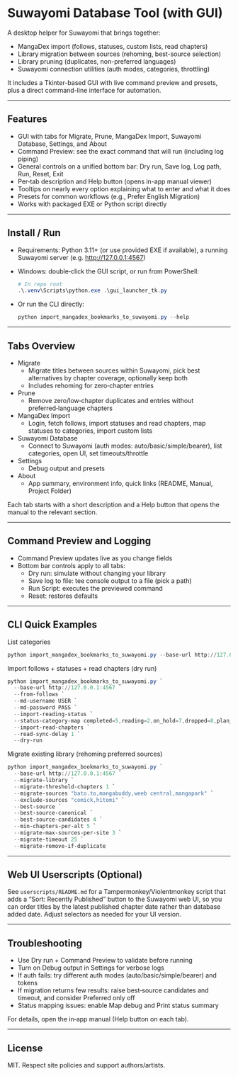 # Suwayomi Database Tool (with GUI)

A desktop helper for Suwayomi that brings together:

- MangaDex import (follows, statuses, custom lists, read chapters)
- Library migration between sources (rehoming, best-source selection)
- Library pruning (duplicates, non-preferred languages)
- Suwayomi connection utilities (auth modes, categories, throttling)

It includes a Tkinter-based GUI with live command preview and presets, plus a direct command-line interface for automation.

---

## Features

- GUI with tabs for Migrate, Prune, MangaDex Import, Suwayomi Database, Settings, and About
- Command Preview: see the exact command that will run (including log piping)
- General controls on a unified bottom bar: Dry run, Save log, Log path, Run, Reset, Exit
- Per‑tab description and Help button (opens in-app manual viewer)
- Tooltips on nearly every option explaining what to enter and what it does
- Presets for common workflows (e.g., Prefer English Migration)
- Works with packaged EXE or Python script directly

---

## Install / Run

- Requirements: Python 3.11+ (or use provided EXE if available), a running Suwayomi server (e.g. <http://127.0.0.1:4567>)
- Windows: double‑click the GUI script, or run from PowerShell:
  
  ```powershell
  # In repo root
  .\.venv\Scripts\python.exe .\gui_launcher_tk.py
  ```

- Or run the CLI directly:
  
  ```powershell
  python import_mangadex_bookmarks_to_suwayomi.py --help
  ```

---

## Tabs Overview

- Migrate
  - Migrate titles between sources within Suwayomi, pick best alternatives by chapter coverage, optionally keep both
  - Includes rehoming for zero‑chapter entries
- Prune
  - Remove zero/low‑chapter duplicates and entries without preferred‑language chapters
- MangaDex Import
  - Login, fetch follows, import statuses and read chapters, map statuses to categories, import custom lists
- Suwayomi Database
  - Connect to Suwayomi (auth modes: auto/basic/simple/bearer), list categories, open UI, set timeouts/throttle
- Settings
  - Debug output and presets
- About
  - App summary, environment info, quick links (README, Manual, Project Folder)

Each tab starts with a short description and a Help button that opens the manual to the relevant section.

---

## Command Preview and Logging

- Command Preview updates live as you change fields
- Bottom bar controls apply to all tabs:
  - Dry run: simulate without changing your library
  - Save log to file: tee console output to a file (pick a path)
  - Run Script: executes the previewed command
  - Reset: restores defaults

---

## CLI Quick Examples

List categories

```powershell
python import_mangadex_bookmarks_to_suwayomi.py --base-url http://127.0.0.1:4567 --list-categories
```

Import follows + statuses + read chapters (dry run)

```powershell
python import_mangadex_bookmarks_to_suwayomi.py `
  --base-url http://127.0.0.1:4567 `
  --from-follows `
  --md-username USER `
  --md-password PASS `
  --import-reading-status `
  --status-category-map completed=5,reading=2,on_hold=7,dropped=8,plan_to_read=9 `
  --import-read-chapters `
  --read-sync-delay 1 `
  --dry-run
```

Migrate existing library (rehoming preferred sources)

```powershell
python import_mangadex_bookmarks_to_suwayomi.py `
  --base-url http://127.0.0.1:4567 `
  --migrate-library `
  --migrate-threshold-chapters 1 `
  --migrate-sources "bato.to,mangabuddy,weeb central,mangapark" `
  --exclude-sources "comick,hitomi" `
  --best-source `
  --best-source-canonical `
  --best-source-candidates 4 `
  --min-chapters-per-alt 5 `
  --migrate-max-sources-per-site 3 `
  --migrate-timeout 25 `
  --migrate-remove-if-duplicate
```

---

## Web UI Userscripts (Optional)

See `userscripts/README.md` for a Tampermonkey/Violentmonkey script that adds a “Sort: Recently Published” button to the Suwayomi web UI, so you can order titles by the latest published chapter date rather than database added date. Adjust selectors as needed for your UI version.

---

## Troubleshooting

- Use Dry run + Command Preview to validate before running
- Turn on Debug output in Settings for verbose logs
- If auth fails: try different auth modes (auto/basic/simple/bearer) and tokens
- If migration returns few results: raise best‑source candidates and timeout, and consider Preferred only off
- Status mapping issues: enable Map debug and Print status summary

For details, open the in‑app manual (Help button on each tab).

---

## License

MIT. Respect site policies and support authors/artists.
